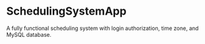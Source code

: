 # SchedulingSystemApp
A fully functional scheduling system with login authorization, time zone, and MySQL database.
